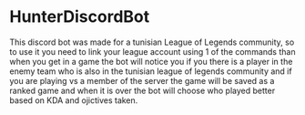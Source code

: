 # HunterDiscordBot
This discord bot was made for a tunisian League of Legends community, so to use it you need to link your league account using 1 of the commands than when you get in a game the bot will notice you if you there is a player in the enemy team who is also in the tunisian league of legends community and if you are playing vs a member of the  server the game will be saved as a ranked game and when it is over the bot will choose who played better based on KDA and ojictives taken.
